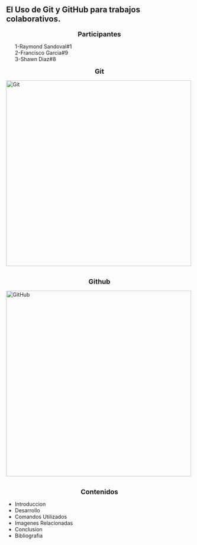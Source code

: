 ## El Uso de Git y GitHub para trabajos colaborativos.<br>
<p align="center"><font size="4"><b>Participantes</b></font></p>
<ul>
1-Raymond Sandoval#1<br>
2-Francisco Garcia#9<br>
3-Shawn Diaz#8<br>
</ul>
<p align=center><font size="4"><b>Git</b></font></p>
<img src="https://julioecheverri.files.wordpress.com/2016/07/git-logo.png" width="500" align="center" alt="Git">
<br>
<br>
<p align=center><font size="4"><b>Github</b></font></p>
<img src="https://github.githubassets.com/images/modules/logos_page/GitHub-Mark.png" width="500" align=center alt="GitHub">
<br>
<br>
<p align="center"><font size="4"><b>Contenidos</b></font></p>
<ul>
<li type="disc">Introduccion</li>
<li type="disc">Desarrollo</li>
<li type="disc">Comandos Utilizados</li>
<li type="disc">Imagenes Relacionadas</li>
<li type="disc">Conclusion</li>
<li type="disc">Bibliografia</li>
</ul>
